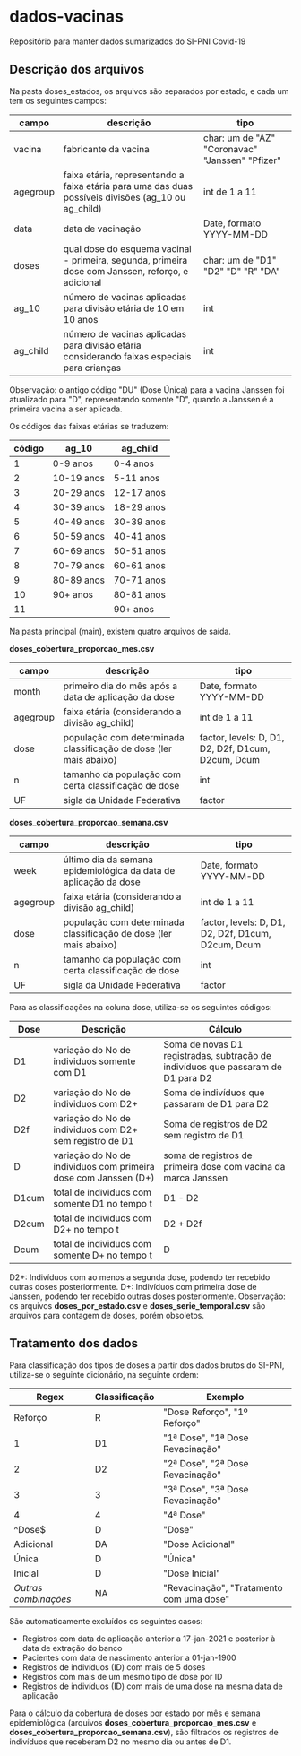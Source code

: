 # dados-vacinas
Repositório para manter dados sumarizados do SI-PNI Covid-19

## Descrição dos arquivos

Na pasta doses_estados, os arquivos são separados por estado, e cada um tem os seguintes campos:

| campo | descrição | tipo |
|------|-----------|------|
|vacina | fabricante da vacina | char: um de "AZ" "Coronavac" "Janssen" "Pfizer" |
|agegroup | faixa etária, representando a faixa etária para uma das duas possíveis divisões (ag_10 ou ag_child) | int de 1 a 11 |
|data | data de vacinação | Date, formato YYYY-MM-DD|
|doses | qual dose do esquema vacinal - primeira, segunda, primeira dose com Janssen, reforço, e adicional | char: um de "D1" "D2" "D" "R" "DA"|
|ag_10 | número de vacinas aplicadas para divisão etária de 10 em 10 anos | int |
|ag_child | número de vacinas aplicadas para divisão etária considerando faixas especiais para crianças | int |

Observação: o antigo código "DU" (Dose Única) para a vacina Janssen foi atualizado para "D", representando somente "D", quando a Janssen é a primeira vacina a ser aplicada.

Os códigos das faixas etárias se traduzem:

| código | ag_10 | ag_child |
|------|-----------|------|
|  1 |   0-9 anos | 0-4 anos |
|  2 | 10-19 anos | 5-11 anos |
|  3 | 20-29 anos | 12-17 anos |
|  4 | 30-39 anos | 18-29 anos |
|  5 | 40-49 anos | 30-39 anos |
|  6 | 50-59 anos | 40-41 anos |
|  7 | 60-69 anos | 50-51 anos |
|  8 | 70-79 anos | 60-61 anos |
|  9 | 80-89 anos | 70-71 anos |
| 10 |   90+ anos | 80-81 anos |
| 11 |            | 90+ anos |

Na pasta principal (main), existem quatro arquivos de saída.

**doses_cobertura_proporcao_mes.csv**

| campo | descrição | tipo |
|------|-----------|------|
| month | primeiro dia do mês após a data de aplicação da dose | Date, formato YYYY-MM-DD |
| agegroup | faixa etária (considerando a divisão ag_child) | int de 1 a 11 |
| dose | população com determinada classificação de dose (ler mais abaixo) | factor, levels: D, D1, D2, D2f, D1cum, D2cum, Dcum |
| n | tamanho da população com certa classificação de dose| int  |
| UF | sigla da Unidade Federativa | factor |

**doses_cobertura_proporcao_semana.csv**

| campo | descrição | tipo |
|------|-----------|------|
| week | último dia da semana epidemiológica da data de aplicação da dose | Date, formato YYYY-MM-DD |
| agegroup | faixa etária (considerando a divisão ag_child) | int de 1 a 11 |
| dose | população com determinada classificação de dose (ler mais abaixo) | factor, levels: D, D1, D2, D2f, D1cum, D2cum, Dcum |
| n | tamanho da população com certa classificação de dose| int  |
| UF | sigla da Unidade Federativa | factor |

Para as classificações na coluna dose, utiliza-se os seguintes códigos:

| Dose | Descrição | Cálculo |
|------|-----------|------|
| D1 | variação do No de individuos somente com D1 | Soma de novas D1 registradas, subtração de indivíduos que passaram de D1 para D2 |
| D2 | variação do No de individuos com D2+ | Soma de indivíduos que passaram de D1 para D2 |
| D2f | variação do No de individuos com D2+ sem registro de D1 | Soma de registros de D2 sem registro de D1 |
| D | variação do No de individuos com primeira dose com Janssen (D+) | soma de registros de primeira dose com vacina da marca Janssen |
| D1cum | total de individuos com somente D1 no tempo t | D1 - D2 |
| D2cum | total de individuos com D2+ no tempo t | D2 + D2f |
| Dcum | total de individuos com somente D+ no tempo t | D |

D2+: Indivíduos com ao menos a segunda dose, podendo ter recebido outras doses posteriormente. 
D+: Indivíduos com primeira dose de Janssen, podendo ter recebido outras doses posteriormente. 
Observação: os arquivos **doses_por_estado.csv** e **doses_serie_temporal.csv** são arquivos para contagem de doses, porém obsoletos.

## Tratamento dos dados

Para classificação dos tipos de doses a partir dos dados brutos do SI-PNI, utiliza-se o seguinte dicionário, na seguinte ordem:

| Regex | Classificação | Exemplo |
|------|------|------|
| Reforço| R | "Dose Reforço", "1º Reforço"|
| 1 | D1 | "1ª Dose", "1ª Dose Revacinação" |
| 2 | D2 | "2ª Dose", "2ª Dose Revacinação" |
| 3 | 3 | "3ª Dose", "3ª Dose Revacinação" |
| 4 | 4 | "4ª Dose" |
| ^Dose$ | D | "Dose" |
| Adicional | DA | "Dose Adicional" |
| Única | D | "Única" |
| Inicial | D | "Dose Inicial" |
| *Outras combinações* | NA | "Revacinação", "Tratamento com uma dose" |

São automaticamente excluídos os seguintes casos:
- Registros com data de aplicação anterior a 17-jan-2021 e posterior à data de extração do banco
- Pacientes com data de nascimento anterior a 01-jan-1900
- Registros de indivíduos (ID) com mais de 5 doses
- Registros com mais de um mesmo tipo de dose por ID
- Registros de indivíduos (ID) com mais de uma dose na mesma data de aplicação 

Para o cálculo da cobertura de doses por estado por mês e semana epidemiológica (arquivos **doses_cobertura_proporcao_mes.csv** e **doses_cobertura_proporcao_semana.csv**), 
são filtrados os registros de indivíduos que receberam D2 no mesmo dia ou antes de D1.

